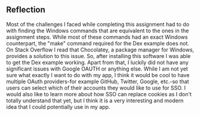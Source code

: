 ## Reflection
Most of the challenges I faced while completing this assignment had to do with finding the Windows commands that are equivalent to the ones in the assignment steps. While most of these commands had an exact Windows counterpart, the "make" command required for the Dex example does not. On Stack Overflow I read that Chocolatey, a package manager for Windows, provides a solution to this issue. So, after installing this software I was able to get the Dex example working. Apart from that, I luckily did not have any significant issues with Google OAUTH or anything else. 
While I am not yet sure what exactly I want to do with my app, I think it would be cool to have multiple OAuth providers-for example GitHub, Twitter, Google, etc.-so that users can select which of their accounts they would like to use for SSO. I would also like to learn more about how SSO can replace cookies as I don't totally understand that yet, but I think it is a very interesting and modern idea that I could potentially use in my app.
